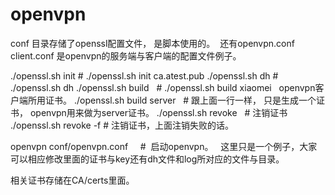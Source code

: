 # openvpn

conf 目录存储了openssl配置文件， 是脚本使用的。  还有openvpn.conf client.conf 是openvpn的服务端与客户端的配置文件例子。



./openssl.sh init <name>         # ./openssl.sh init ca.atest.pub
./openssl.sh dh                  # ./openssl.sh dh
./openssl.sh build <name>        # ./openssl.sh build xiaomei    openvpn客户端所用证书。
./openssl.sh build server        # 跟上面一行一样， 只是生成一个证书， openvpn用来做为server证书。
./openssl.sh revoke <name>       # 注销证书
./openssl.sh revoke <name> -f    # 注销证书，上面注销失败的话。

openvpn conf/openvpn.conf        #  启动openvpn。   这里只是一个例子，大家可以相应修改里面的证书与key还有dh文件和log所对应的文件与目录。

相关证书存储在CA/certs里面。
